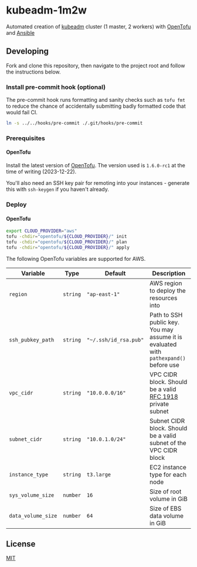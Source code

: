 # kubeadm-1m2w

Automated creation of [kubeadm](https://kubernetes.io/docs/reference/setup-tools/kubeadm/) cluster \(1 master, 2 workers\) with [OpenTofu](https://opentofu.org/) and [Ansible](https://www.ansible.com/)

## Developing

Fork and clone this repository, then navigate to the project root and follow the instructions below.

### Install pre-commit hook \(optional\)

The pre-commit hook runs formatting and sanity checks such as `tofu fmt` to reduce the chance of accidentally submitting badly formatted code that would fail CI.

```bash
ln -s ../../hooks/pre-commit ./.git/hooks/pre-commit
```

### Prerequisites

#### OpenTofu

Install the latest version of [OpenTofu](https://opentofu.org/docs/intro/install/portable). The version used is `1.6.0-rc1` at the time of writing \(2023-12-22\).

You'll also need an SSH key pair for remoting into your instances - generate this with `ssh-keygen` if you haven't already.

### Deploy

#### OpenTofu

```bash
export CLOUD_PROVIDER="aws"
tofu -chdir="opentofu/${CLOUD_PROVIDER}/" init
tofu -chdir="opentofu/${CLOUD_PROVIDER}/" plan
tofu -chdir="opentofu/${CLOUD_PROVIDER}/" apply
```

The following OpenTofu variables are supported for AWS.

| Variable | Type | Default | Description |
| --- | --- | --- | --- |
| `region` | `string` | `"ap-east-1"` | AWS region to deploy the resources into |
| `ssh_pubkey_path` | `string` | `"~/.ssh/id_rsa.pub"` | Path to SSH public key. You may assume it is evaluated with `pathexpand()` before use |
| `vpc_cidr` | `string` | `"10.0.0.0/16"` | VPC CIDR block. Should be a valid [RFC 1918](https://datatracker.ietf.org/doc/html/rfc1918) private subnet |
| `subnet_cidr` | `string` | `"10.0.1.0/24"` | Subnet CIDR block. Should be a valid subnet of the VPC CIDR block |
| `instance_type` | `string` | `t3.large` | EC2 instance type for each node |
| `sys_volume_size` | `number` | `16` | Size of root volume in GiB |
| `data_volume_size` | `number` | `64` | Size of EBS data volume in GiB |

## License

[MIT](./LICENSE)
